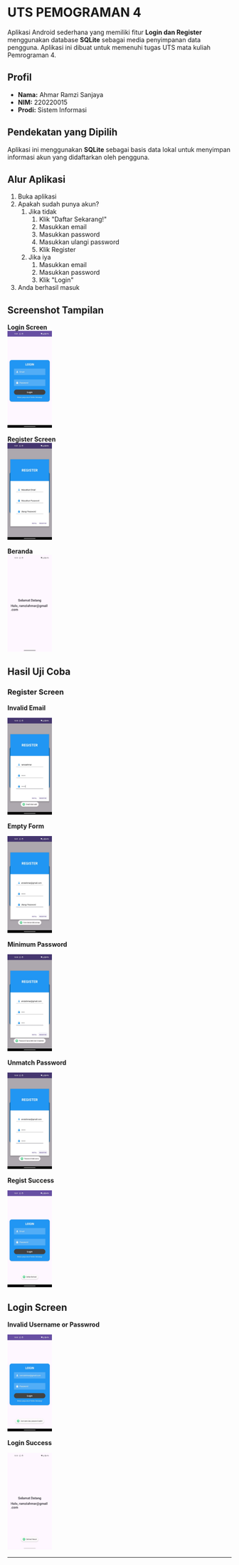 # UTS PEMOGRAMAN 4

Aplikasi Android sederhana yang memiliki fitur **Login dan Register** menggunakan database **SQLite** sebagai media penyimpanan data pengguna. Aplikasi ini dibuat untuk memenuhi tugas UTS mata kuliah Pemrograman 4.

## Profil

- **Nama:** Ahmar Ramzi Sanjaya  
- **NIM:** 220220015  
- **Prodi:** Sistem Informasi  

## Pendekatan yang Dipilih

Aplikasi ini menggunakan **SQLite** sebagai basis data lokal untuk menyimpan informasi akun yang didaftarkan oleh pengguna.

## Alur Aplikasi

1. Buka aplikasi
2. Apakah sudah punya akun?
   1. Jika tidak 
      1. Klik "Daftar Sekarang!"
      2. Masukkan email
      3. Masukkan password
      4. Masukkan ulangi password
      5. Klik Register
   2. Jika iya 
      1. Masukkan email
      2. Masukkan password
      3. Klik "Login"
3. Anda berhasil masuk 

## Screenshot Tampilan

**Login Screen**  
<img src="https://github.com/RamziAhmar/Pemograman4-UMB/blob/master/images/login_page.jpeg" width="100">

**Register Screen**  
<img src="https://github.com/RamziAhmar/Pemograman4-UMB/blob/master/images/regist_page.jpeg" width="100">

**Beranda**  
<img src="https://github.com/RamziAhmar/Pemograman4-UMB/blob/master/images/main_page.jpeg" width="100">


## Hasil Uji Coba

### Register Screen

**Invalid Email**  

<img src="https://github.com/RamziAhmar/Pemograman4-UMB/blob/master/images/email_tidakvalid.jpeg" width="100">

**Empty Form**  

<img src="https://github.com/RamziAhmar/Pemograman4-UMB/blob/master/images/form_kosong.jpeg" width="100">

**Minimum Password**  

<img src="https://github.com/RamziAhmar/Pemograman4-UMB/blob/master/images/password_kurang.jpeg" width="100">

**Unmatch Password**  

<img src="https://github.com/RamziAhmar/Pemograman4-UMB/blob/master/images/password_tidaksama.jpeg" width="100">

**Regist Success**  

<img src="https://github.com/RamziAhmar/Pemograman4-UMB/blob/master/images/regist_success.jpeg" width="100">

## Login Screen

**Invalid Username or Passwrod**  

<img src="https://github.com/RamziAhmar/Pemograman4-UMB/blob/master/images/error_login.jpeg" width="100">

**Login Success**  

<img src="https://github.com/RamziAhmar/Pemograman4-UMB/blob/master/images/berhasil_login.jpeg" width="100">

---
